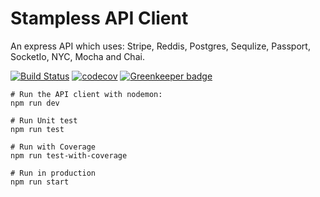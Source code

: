 # Stampless API Client
An express API which uses: Stripe, Reddis, Postgres, Sequlize, Passport, SocketIo, NYC, Mocha and Chai.

[![Build Status](https://travis-ci.com/LiamDotPro/Francoise-Collections-api.svg?token=ctY9dT3jtHp4H7J27uxy&branch=master)](https://travis-ci.com/LiamDotPro/Francoise-Collections-api)
[![codecov](https://codecov.io/gh/LiamDotPro/Francoise-Collections-api/branch/master/graph/badge.svg?token=N8Ks7TRQVz)](https://codecov.io/gh/LiamDotPro/Francoise-Collections-api)
[![Greenkeeper badge](https://badges.greenkeeper.io/LiamDotPro/Francoise-Collections-api.svg?token=5142f50f668490f6a5db5a9b66a008dbc9150ed290dd27bec7f807f4671edc84&ts=1524323655302)](https://greenkeeper.io/)
```
# Run the API client with nodemon:
npm run dev

# Run Unit test
npm run test

# Run with Coverage
npm run test-with-coverage

# Run in production
npm run start
```
